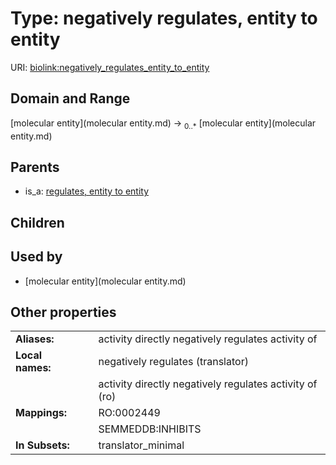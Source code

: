 
# Type: negatively regulates, entity to entity




URI: [biolink:negatively_regulates_entity_to_entity](https://w3id.org/biolink/vocab/negatively_regulates_entity_to_entity)


## Domain and Range

[molecular entity](molecular entity.md) ->  <sub>0..*</sub> [molecular entity](molecular entity.md)

## Parents

 *  is_a: [regulates, entity to entity](regulates_entity_to_entity.md)

## Children


## Used by

 * [molecular entity](molecular entity.md)

## Other properties

|  |  |  |
| --- | --- | --- |
| **Aliases:** | | activity directly negatively regulates activity of |
| **Local names:** | | negatively regulates (translator) |
|  | | activity directly negatively regulates activity of (ro) |
| **Mappings:** | | RO:0002449 |
|  | | SEMMEDDB:INHIBITS |
| **In Subsets:** | | translator_minimal |

